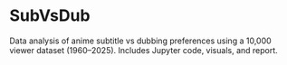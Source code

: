 # SubVsDub
Data analysis of anime subtitle vs dubbing preferences using a 10,000 viewer dataset (1960–2025). Includes Jupyter code, visuals, and report.
